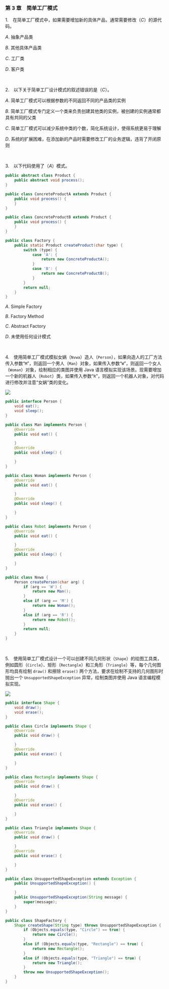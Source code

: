 ### 第 3 章　简单工厂模式
1.　在简单工厂模式中，如果需要增加新的具体产品，通常需要修改（$C$）的源代码。

$A.$ 抽象产品类

$B.$ 其他具体产品类

$C.$ 工厂类

$D.$ 客户类

<br/>

2.　以下关于简单工厂设计模式的叙述错误的是（$C$）。

$A.$ 简单工厂模式可以根据参数的不同返回不同的产品类的实例

$B.$ 简单工厂模式专门定义一个类来负责创建其他类的实例，被创建的实例通常都具有共同的父类

$C.$ 简单工厂模式可以减少系统中类的个数，简化系统设计，使得系统更易于理解

$D.$ 系统的扩展困难，在添加新的产品时需要修改工厂的业务逻辑，违背了开闭原则

<br/>

3.　以下代码使用了（$A$）模式。

```Java
public abstract class Product {
    public abstract void process();
}
```

```Java
public class ConcreteProductA extends Product {
    public void process() {
    }
}
```

```Java
public class ConcreteProductB extends Product {
    public void process() {
    }
}
```

```Java
public class Factory {
    public static Product createProduct(char type) {
        switch (type) {
            case 'A': {
                return new ConcreteProductA();
            }
            case 'B': {
                return new ConcreteProductB();
            }
        }
        return null;
    }
}
```

$A.$ Simple Factory

$B.$ Factory Method

$C.$ Abstract Factory

$D.$ 未使用任何设计模式

<br/>

4.　使用简单工厂模式模拟女娲（`Nvwa`）造人（`Person`），如果向造人的工厂方法传入参数“`M`”，则返回一个男人（`Man`）对象，如果传入参数“`W`”，则返回一个女人（`Woman`）对象，绘制相应的类图并使用 Java 语言模拟实现该场景。现需要增加一个新的机器人（`Robot`）类，如果传入参数“`R`”，则返回一个机器人对象，对代码进行修改并注意“女娲”类的变化。

![](./img/img1.png)

```Java
public interface Person {
    void eat();
    void sleep();
}
```

```Java
public class Man implements Person {
    @Override
    public void eat() {

    }
    @Override
    public void sleep() {

    }
}
```

```Java
public class Woman implements Person {
    @Override
    public void eat() {

    }
    @Override
    public void sleep() {

    }
}
```

```Java
public class Robot implements Person {
    @Override
    public void eat() {

    }
    @Override
    public void sleep() {

    }
}
```

```Java
public class Nvwa {
    Person createPerson(char arg) {
        if (arg == 'W') {
            return new Man();
        }
        else if (arg == 'M') {
            return new Woman();
        }
        else if (arg == 'R') {
            return new Robot();
        }
        return null;
    }
}
```

<br/>

5.　使用简单工厂模式设计一个可以创建不同几何形状（`Shape`）的绘图工具类，例如圆形（`Circle`）、矩形（`Rectangle`）和三角形（`Triangle`）等，每个几何图形均具有绘制 `draw()` 和擦除 `erase()` 两个方法，要求在绘制不支持的几何图形时抛出一个 `UnsupportedShapeException` 异常，绘制类图并使用 Java 语言编程模拟实现。

![](./img/img2.png)

```Java
public interface Shape {
    void draw();
    void erase();
}
```

```Java
public class Circle implements Shape {
    @Override
    public void draw() {

    }
    @Override
    public void erase() {

    }
}
```

```Java
public class Rectangle implements Shape {
    @Override
    public void draw() {

    }
    @Override
    public void erase() {

    }
}
```

```Java
public class Triangle implements Shape {
    @Override
    public void draw() {

    }
    @Override
    public void erase() {

    }
}
```

```Java
public class UnsupportedShapeException extends Exception {
    public UnsupportedShapeException() {

    }
    public UnsupportedShapeException(String message) {
        super(message);
    }
}
```

```Java
public class ShapeFactory {
    Shape createShape(String type) throws UnsupportedShapeException {
        if (Objects.equals(type, "Circle") == true) {
            return new Circle();
        }
        else if (Objects.equals(type, "Rectangle") == true) {
            return new Rectangle();
        }
        else if (Objects.equals(type, "Triangle") == true) {
            return new Triangle();
        }
        throw new UnsupportedShapeException();
    }
}
```